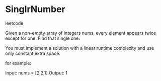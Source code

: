 # SinglrNumber
leetcode

Given a non-empty array of integers nums, every element appears twice except for one. Find that single one.

You must implement a solution with a linear runtime complexity and use only constant extra space.

for example:

Input: nums = [2,2,1]
Output: 1

